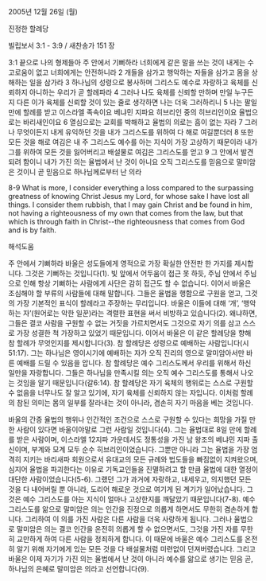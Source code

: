 2005년 12월 26일 (월)

진정한 할례당



빌립보서 3:1 - 3:9 / 새찬송가 151 장


3:1 끝으로 나의 형제들아 주 안에서 기뻐하라 너희에게 같은 말을 쓰는 것이 내게는 수고로움이 없고 너희에게는 안전하니라 2 개들을 삼가고 행악하는 자들을 삼가고 몸을 상해하는 일을 삼가라 3 하나님의 성령으로 봉사하며 그리스도 예수로 자랑하고 육체를 신뢰하지 아니하는 우리가 곧 할례파라 4 그러나 나도 육체를 신뢰할 만하며 만일 누구든지 다른 이가 육체를 신뢰할 것이 있는 줄로 생각하면 나는 더욱 그러하리니 5 나는 팔일 만에 할례를 받고 이스라엘 족속이요 베냐민 지파요 히브리인 중의 히브리인이요 율법으로는 바리새인이요 6 열심으로는 교회를 박해하고 율법의 의로는 흠이 없는 자라 7 그러나 무엇이든지 내게 유익하던 것을 내가 그리스도를 위하여 다 해로 여길뿐더러 8 또한 모든 것을 해로 여김은 내 주 그리스도 예수를 아는 지식이 가장 고상하기 때문이라 내가 그를 위하여 모든 것을 잃어버리고 배설물로 여김은 그리스도를 얻고 9 그 안에서 발견되려 함이니 내가 가진 의는 율법에서 난 것이 아니요 오직 그리스도를 믿음으로 말미암은 것이니 곧 믿음으로 하나님께로부터 난 의라 

8-9 What is more, I consider everything a loss compared to the surpassing greatness of knowing Christ Jesus my Lord, for whose sake I have lost all things. I consider them rubbish, that I may gain Christ and be found in him, not having a righteousness of my own that comes from the law, but that which is through faith in Christ--the righteousness that comes from God and is by faith.

해석도움





주 안에서 기뻐하라 
바울은 성도들에게 영적으로 가장 확실한 안전판 한 가지를 제시합니다. 그것은 기뻐하는 것입니다(1). 빛 앞에서 어두움이 접근 못 하듯, 주님 안에서 주님으로 인해 항상 기뻐하는 사람에게 사단은 감히 접근도 할 수 없습니다. 이어서 바울은 조심해야 할 부류의 사람들에 대해 말합니다. 그들은 율법을 행함으로 구원을 얻고, 그것의 가장 기본적인 표식이 할례라고 주장하는 무리입니다. 바울은 이들에 대해 ‘개’, ‘행악하는 자’(원어로는 악한 일꾼)라는 격렬한 표현을 써서 비방하고 있습니다(2). 왜냐하면, 그들은 결코 사람을 구원할 수 없는 거짓을 가르치면서도 그것으로 자기 의를 삼고 스스로 가장 성결한 척 가장하고 있었기 때문입니다. 이어서 바울은 이 같은 할례당을 향해 참 할례가 무엇인지를 제시합니다(3). 참 할례당은 성령으로 예배하는 사람입니다(시51:17). 그는 하나님은 영이시기에 예배하는 자가 오직 진리의 영으로 말미암아서만 바른 예배를 드릴 수 있음을 압니다. 참 할례당은 예수 그리스도께서 우리를 위해서 하신 일만을 자랑합니다. 그들은 하나님을 만족시킬 의는 오직 예수 그리스도를 통해서 나오는 것임을 알기 때문입니다(갈6:14). 참 할례당은 자기 육체의 행위로는 스스로 구원할 수 없음을 너무나도 잘 알고 있기에, 자기 육체를 신뢰하지 않는 자입니다. 이처럼 할례의 참된 의미는 몸의 일부를 잘라내는 것이 아니라, 겸손히 자기 마음을 베는 것입니다. 

바울의 간증 
율법의 행위나 인간적인 조건으로 스스로 구원할 수 있다는 희망을 가질 만한 사람이 있다면 바울이야말로 그런 사람일 것입니다(4). 그는 율법대로 8일 만에 할례를 받은 사람이며, 이스라엘 12지파 가운데서도 정통성을 가진 남 왕조의 베냐민 지파 출신이며, 부계와 모계 모두 순수 히브리인이었습니다. 그뿐만 아니라 그는 율법을 가장 엄격히 지키는 바리새파 회원으로서 유대교의 모든 규례와 법도들을 빠짐없이 지켜왔으며, 심지어 율법을 파괴한다는 이유로 기독교인들을 진멸하려고 할 만큼 율법에 대한 열정이 대단한 사람이었습니다(5-6). 그랬던 그가 과거에 자랑하고, 내세우고, 의지했던 모든 것을 다 내어버릴 뿐 아니라, 도리어 해로운 것으로 여기게 된 계기가 일어났습니다. 그것은 예수 그리스도를 아는 지식이 얼마나 고상한지를 깨달았기 때문입니다(7-8). 예수 그리스도를 앎으로 말미암은 의는 인간을 진정으로 의롭게 하면서도 무한히 겸손하게 합니다. 그리하여 이 의를 가진 사람은 다른 사람을 더욱 사랑하게 됩니다. 그러나 율법으로 말미암은 의는 결코 인간을 온전히 의롭게 할 수 없으면서도, 그것을 가진 자를 무한히 교만하게 하여 다른 사람을 정죄하게 합니다. 이 때문에 바울은 예수 그리스도를 온전히 알기 위해 자기에게 있는 모든 것을 다 배설물처럼 미련없이 던져버렸습니다. 그리고 바울은 이제 자기가 가진 의는 율법에서 난 것이 아니라 예수를 앎으로 생기는 믿음 곧, 하나님의 은혜로 말미암은 의라고 선언합니다(9).